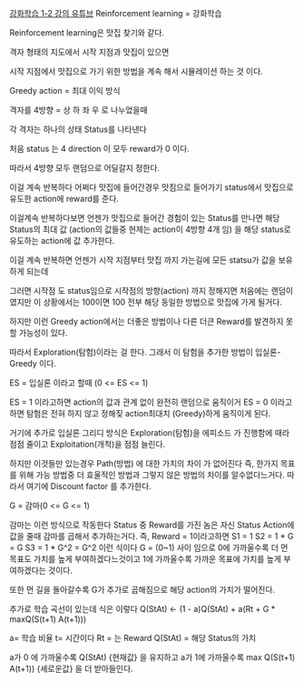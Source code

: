 [강화학습 1-2 강의 유튜브](https://youtu.be/3Ch14GDY5Y8?si=EmNjbvOL8mLiPTYL)
Reinforcement learning =  강화학습

Reinforcement learning은 맛집 찾기와 같다.

격자 형태의 지도에서
시작 지점과 맛집이 있으면

시작 지점에서 맛집으로 가기 위한 방법을 계속 해서 시뮬레이션 하는 것 이다.

Greedy action = 최대 이익 방식

격자를 4방향 = 상 하 좌 우 로 나누었을때

각 격자는 하나의 상태 Status를 나타낸다

처음 status 는 4 direction 이 모두 reward가 0 이다.

따라서 4방향 모두 랜덤으로 어딜갈지 정한다.

이걸 계속 반복하다 어쩌다 맛집에 들어간경우
맛짐으로 들어가기 status에서 맛집으로 유도한 action에 reward를 준다.

이걸계속 반복하다보면 언젠가 맛집으로 들어간 경험이 있는 Status를 만나면
해당 Status의 최대 값 (action의 값들중 현제는 action이 4방향 4개 임) 을
해당 status로 유도하는 action에 값 추가한다.

이걸 계속 반복하면 언젠가 시작 지점부터 맛집 까지 가는길에 모든 statsu가
값을 보유하게 되는데

그러면 시작점 도 status임으로 시작점의 방향(action) 까지 정해지면
처음에는 랜덤이였지만 이 상황에서는
100이면 100 전부 해당 동일한 방법으로 맛집에 가게 될거다.

하지만 이런 Greedy action에서는 더좋은 방법이나
다른 더큰 Reward를 발견하지 못할 가능성이 있다.

따라서 Exploration(탐험)이라는 걸 한다.
그래서 이 탐험을 추가한 방법이 입실론-Greedy 이다.

ES = 입실론 이라고 할때 (0 <= ES <= 1)

ES = 1 이라고하면
action의 값과 관계 없이 완전히 랜덤으로 움직이거
ES = 0 이라고 하면
탐험은 전혀 하지 않고 정해짖 action최대치 (Greedy)하게 움직이게 된다.

거기에 추가로 입실론 그리디 방식은
Exploration(탐험)을 에피소드 가 진행함에 때라 점점 줄이고
Exploitation(개척)을 점점 늘린다.

하지만 이것들만 있는경우
Path(방법) 에 대한 가치의 차이 가 없어진다
즉, 한가지 목표를 위해 가능 방법중 더 효울적인 방법과 그렇지 않은 방법의 차이를 알수없다느거다.
따라서 여기에 Discount factor 를 추가한다.

G = 감마(0 <= G <= 1)

감마는 이런 방식으로 작동한다
Status 중 Reward를 가진 놈은 자신 Status Action에 값을 줄때 감마를 곱해서 추가하는거다.
즉, Reward = 1이라고하면
S1 = 1
S2 = 1 * G      = G
S3 = 1 * G^2 = G^2
이런 식이다 G = (0~1) 사이 임으로 
0에 가까울수록 더 먼 목표도 가치를 높게 부여하겠다느것이고
1에 가까울수록 가까운 목표에 가치를 높게 부여하겠다는 것이다.

또한 먼 길을 돌아갈수록 G가 추가로 곱해짐으로 해당 action의 가치가 떨어진다.

추가로 학습 곡선이 있는데 식은 이렇다
Q(StAt) <- (1 - a)Q(StAt) + a(Rt + G * maxQ(S(t+1) A(t+1)))

a= 학습 비율
t= 시간이다
Rt = 는 Reward
Q(StAt) = 해당 Status의 가치

a가 0 에 가까울수록 Q(StAt) {현재값} 을 유지하고
a가 1에 가까울수록 max Q(S(t+1) A(t+1)) {세로운값} 을 더 받아들인다.